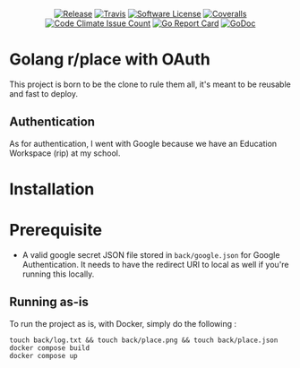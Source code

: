 <p align="center">
  <p align="center">
    <a href="https://github.com/yyewolf/tn-place/releases/latest"><img alt="Release" src="https://img.shields.io/github/release/yyewolf/tn-place.svg?style=flat-square"></a>
    <a href="https://travis-ci.org/yyewolf/tn-place"><img alt="Travis" src="https://travis-ci.org/yyewolf/tn-place.svg?branch=master"></a>
    <a href="/LICENSE.md"><img alt="Software License" src="https://img.shields.io/badge/license-GPLv3-brightgreen.svg?style=flat-square"></a>
    <a href="https://coveralls.io/github/yyewolf/tn-place?branch=master"><img alt="Coveralls" src="https://coveralls.io/repos/github/yyewolf/tn-place/badge.svg?branch=master"></a>
    <a href="https://codeclimate.com/repos/59bede4e2bfc96025600026b/feed"><img alt="Code Climate Issue Count" src="https://codeclimate.com/repos/59bede4e2bfc96025600026b/badges/d8e88772201d137ea8b7/issue_count.svg"></a>
    <a href="https://goreportcard.com/report/github.com/yyewolf/tn-place"><img alt="Go Report Card" src="https://goreportcard.com/badge/github.com/yyewolf/tn-place"></a>
    <a href="https://godoc.org/github.com/yyewolf/tn-place"><img src="https://godoc.org/github.com/yyewolf/tn-place?status.svg" alt="GoDoc"></a>
  </p>
</p>

# Golang r/place with OAuth

This project is born to be the clone to rule them all, it's meant to be reusable and fast to deploy.

## Authentication

As for authentication, I went with Google because we have an Education Workspace (rip) at my school.

# Installation

# Prerequisite

- A valid google secret JSON file stored in `back/google.json` for Google Authentication. It needs to have the redirect URI to local as well if you're running this locally.

## Running as-is

To run the project as is, with Docker, simply do the following :

```
touch back/log.txt && touch back/place.png && touch back/place.json
docker compose build
docker compose up
```
